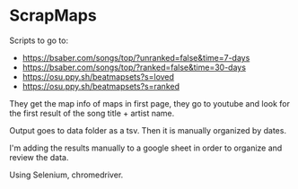 # ScrapMaps
 
Scripts to go to:

 - https://bsaber.com/songs/top/?unranked=false&time=7-days
 - https://bsaber.com/songs/top/?ranked=false&time=30-days
 - https://osu.ppy.sh/beatmapsets?s=loved
 - https://osu.ppy.sh/beatmapsets?s=ranked

They get the map info of maps in first page, they go to youtube and look for the first result of the song title + artist name.

Output goes to data folder as a tsv. Then it is manually organized by dates.

I'm adding the results manually to a google sheet in order to organize and review the data.

Using Selenium, chromedriver.
